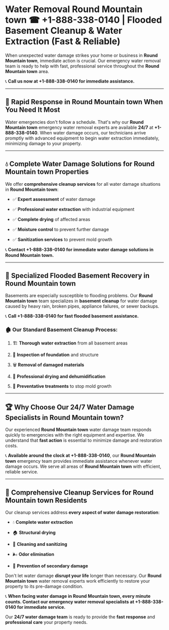 # Water Removal Round Mountain town ☎ +1-888-338-0140 | Flooded Basement Cleanup & Water Extraction (Fast & Reliable)

When unexpected water damage strikes your home or business in **Round Mountain town**, immediate action is crucial. Our emergency water removal team is ready to help with fast, professional service throughout the **Round Mountain town** area. 

📞 **Call us now at +1-888-338-0140 for immediate assistance.**
---
## 🚀 Rapid Response in Round Mountain town When You Need It Most
Water emergencies don't follow a schedule. That's why our **Round Mountain town** emergency water removal experts are available **24/7** at **+1-888-338-0140**. When water damage occurs, our technicians arrive promptly with advanced equipment to begin water extraction immediately, minimizing damage to your property.
---
## 💧 Complete Water Damage Solutions for Round Mountain town Properties
We offer **comprehensive cleanup services** for all water damage situations in **Round Mountain town**:
- ✅ **Expert assessment** of water damage  
- ✅ **Professional water extraction** with industrial equipment  
- ✅ **Complete drying** of affected areas  
- ✅ **Moisture control** to prevent further damage  
- ✅ **Sanitization services** to prevent mold growth  
📞 **Contact +1-888-338-0140 for immediate water damage solutions in Round Mountain town.**
---
## 🌊 Specialized Flooded Basement Recovery in Round Mountain town
Basements are especially susceptible to flooding problems. Our **Round Mountain town** team specializes in **basement cleanup** for water damage caused by heavy rain, broken pipes, appliance failures, or sewer backups. 
📞 **Call +1-888-338-0140 for fast flooded basement assistance.**
### 🏚️ Our Standard Basement Cleanup Process:
1. 🏗️ **Thorough water extraction** from all basement areas  
2. 🔎 **Inspection of foundation** and structure  
3. 🗑️ **Removal of damaged materials**  
4. 💨 **Professional drying and dehumidification**  
5. 🚫 **Preventative treatments** to stop mold growth  
---
## 🏆 Why Choose Our 24/7 Water Damage Specialists in Round Mountain town?
Our experienced **Round Mountain town** water damage team responds quickly to emergencies with the right equipment and expertise. We understand that **fast action** is essential to minimize damage and restoration costs.
📞 **Available around the clock at +1-888-338-0140**, our **Round Mountain town** emergency team provides immediate assistance whenever water damage occurs. We serve all areas of **Round Mountain town** with efficient, reliable service.
---
## 🧹 Comprehensive Cleanup Services for Round Mountain town Residents
Our cleanup services address **every aspect of water damage restoration**:
- 💧 **Complete water extraction**  
- 🏠 **Structural drying**  
- 🧼 **Cleaning and sanitizing**  
- 🌬️ **Odor elimination**  
- 🚫 **Prevention of secondary damage**  
Don't let water damage **disrupt your life** longer than necessary. Our **Round Mountain town** water removal experts work efficiently to restore your property to its pre-damage condition.
📞 **When facing water damage in Round Mountain town, every minute counts. Contact our emergency water removal specialists at +1-888-338-0140 for immediate service.**
Our **24/7 water damage team** is ready to provide the **fast response** and **professional care** your property needs.
